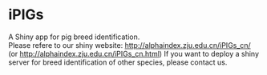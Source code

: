 # iPIGs
A Shiny app for pig breed identification.  
Please refere to our shiny website: http://alphaindex.zju.edu.cn/iPIGs_cn/  (or http://alphaindex.zju.edu.cn/iPIGs_cn.html)
If you want to deploy a shiny server for breed identification of other species, please contact us.
